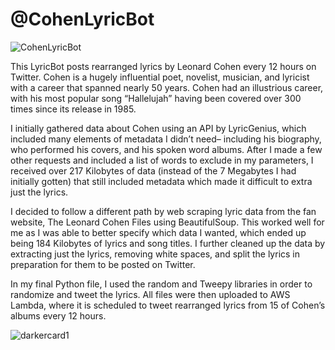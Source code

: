 # @CohenLyricBot 

![CohenLyricBot](https://user-images.githubusercontent.com/102554461/167990557-c794e46e-a0ce-4d8c-849e-2c38048e4354.png)

This LyricBot posts rearranged lyrics by Leonard Cohen every 12 hours on Twitter. Cohen is a hugely influential poet, novelist, musician, and lyricist with a career that spanned nearly 50 years. Cohen had an illustrious career, with his most popular song “Hallelujah” having been covered over 300 times since its release in 1985.

I initially gathered data about Cohen using an API by LyricGenius, which included many elements of metadata I didn’t need– including his biography, who performed his covers, and his spoken word albums. After I made a few other requests and included a list of words to exclude in my parameters, I received over 217 Kilobytes of data (instead of the 7 Megabytes I had initially gotten) that still included metadata which made it difficult to extra just the lyrics. 

I decided to follow a different path by web scraping lyric data from the fan website, The Leonard Cohen Files using BeautifulSoup. This worked well for me as I was able to better specify which data I wanted, which ended up being 184 Kilobytes of lyrics and song titles. I further cleaned up the data by extracting just the lyrics, removing white spaces, and split the lyrics in preparation for them to be posted on Twitter. 

In my final Python file, I used the random and Tweepy libraries in order to randomize and tweet the lyrics. All files were then uploaded to AWS Lambda, where it is scheduled to tweet rearranged lyrics from 15 of Cohen’s albums every 12 hours. 


![darkercard1](https://user-images.githubusercontent.com/102554461/167990534-f7c4a8ae-e7b9-40c8-a215-9a264b79f118.jpeg)

